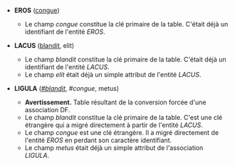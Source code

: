 - **EROS** (<ins>congue</ins>)
  - Le champ _congue_ constitue la clé primaire de la table. C'était déjà un identifiant de l'entité _EROS_.

- **LACUS** (<ins>blandit</ins>, elit)
  - Le champ _blandit_ constitue la clé primaire de la table. C'était déjà un identifiant de l'entité _LACUS_.
  - Le champ _elit_ était déjà un simple attribut de l'entité _LACUS_.

- **LIGULA** (<ins>_#blandit_</ins>, _#congue_, metus)
  - **Avertissement.** Table résultant de la conversion forcée d'une association DF.
  - Le champ _blandit_ constitue la clé primaire de la table. C'est une clé étrangère qui a migré directement à partir de l'entité _LACUS_.
  - Le champ _congue_ est une clé étrangère. Il a migré directement de l'entité _EROS_ en perdant son caractère identifiant.
  - Le champ _metus_ était déjà un simple attribut de l'association _LIGULA_.
